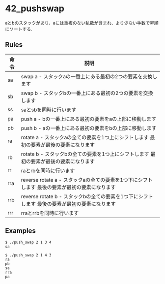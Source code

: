 # 42_pushswap
aとbのスタックがあり、aには重複のない乱数が含まれ、より少ない手数で昇順にソートする.

## Rules
| 命令 | 説明 |
| ------------- | ------------- |
| sa | swap a - スタックaの一番上にある最初の2つの要素を交換します |
| sb | swap b - スタックbの一番上にある最初の2つの要素を交換します |
| ss | saとsbを同時に行います |
| pa | push a - bの一番上にある最初の要素をaの上部に移動します |
| pb | push b - aの一番上にある最初の要素をbの上部に移動します |
| ra | rotate a - スタックaの全ての要素を1つ上にシフトします 最初の要素が最後の要素になります |
| rb | rotate b - スタックbの全ての要素を1つ上にシフトします 最初の要素が最後の要素になります |
| rr | raとrbを同時に行います |
| rra | reverse rotate a - スタックaの全ての要素を1つ下にシフトします 最後の要素が最初の要素になります
| rrb | reverse rotate b - スタックbの全ての要素を1つ下にシフトします 最後の要素が最初の要素になります
| rrr | rraとrrbを同時に行います |

## Examples
```
$ ./push_swap 2 1 3 4
sa
```
```
$ ./push_swap 2 1 4 3
ra
pb
sa
rra
pa
```
